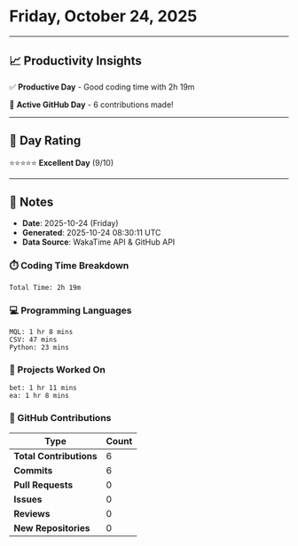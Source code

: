 # Friday, October 24, 2025

---

## 📈 Productivity Insights

✅ **Productive Day** - Good coding time with 2h 19m

🚀 **Active GitHub Day** - 6 contributions made!

---

## 🎯 Day Rating

⭐⭐⭐⭐⭐ **Excellent Day** (9/10)

---

## 📝 Notes

- **Date**: 2025-10-24 (Friday)
- **Generated**: 2025-10-24 08:30:11 UTC
- **Data Source**: WakaTime API & GitHub API


### ⏱️ Coding Time Breakdown

```
Total Time: 2h 19m
```

### 💻 Programming Languages

```
MQL: 1 hr 8 mins
CSV: 47 mins
Python: 23 mins
```

### 📂 Projects Worked On

```
bet: 1 hr 11 mins
ea: 1 hr 8 mins

```


### 🐙 GitHub Contributions

| Type | Count |
|------|-------|
| **Total Contributions** | 6 |
| **Commits** | 6 |
| **Pull Requests** | 0 |
| **Issues** | 0 |
| **Reviews** | 0 |
| **New Repositories** | 0 |

